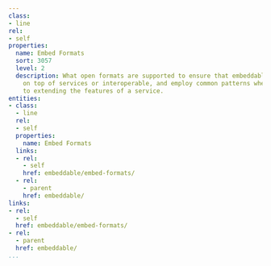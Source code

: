 ```yaml
---
class:
- line
rel:
- self
properties:
  name: Embed Formats
  sort: 3057
  level: 2
  description: What open formats are supported to ensure that embeddable tools build
    on top of services or interoperable, and employ common patterns when it comes
    to extending the features of a service.
entities:
- class:
  - line
  rel:
  - self
  properties:
    name: Embed Formats
  links:
  - rel:
    - self
    href: embeddable/embed-formats/
  - rel:
    - parent
    href: embeddable/
links:
- rel:
  - self
  href: embeddable/embed-formats/
- rel:
  - parent
  href: embeddable/
...
```

